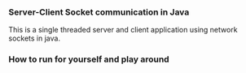 ### Server-Client Socket communication in Java

This is a single threaded server and client application using network sockets in java.

### How to run for yourself and play around